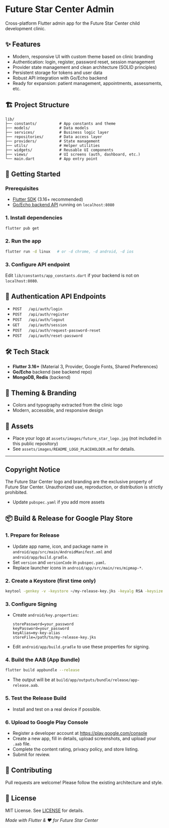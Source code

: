 # Future Star Center Admin

Cross-platform Flutter admin app for the Future Star Center child development clinic.

## ✨ Features

- Modern, responsive UI with custom theme based on clinic branding
- Authentication: login, register, password reset, session management
- Provider state management and clean architecture (SOLID principles)
- Persistent storage for tokens and user data
- Robust API integration with Go/Echo backend
- Ready for expansion: patient management, appointments, assessments, etc.

## 🏗️ Project Structure

```
lib/
├── constants/          # App constants and theme
├── models/             # Data models
├── services/           # Business logic layer
├── repositories/       # Data access layer
├── providers/          # State management
├── utils/              # Helper utilities
├── widgets/            # Reusable UI components
├── views/              # UI screens (auth, dashboard, etc.)
└── main.dart           # App entry point
```

## 🚀 Getting Started

### Prerequisites
- [Flutter SDK](https://docs.flutter.dev/get-started/install) (3.16+ recommended)
- [Go/Echo backend API](https://github.com/your-org/future-star-center-backend) running on `localhost:8080`

### 1. Install dependencies
```bash
flutter pub get
```

### 2. Run the app
```bash
flutter run -d linux   # or -d chrome, -d android, -d ios
```

### 3. Configure API endpoint
Edit `lib/constants/app_constants.dart` if your backend is not on `localhost:8080`.

## 🔐 Authentication API Endpoints

- `POST   /api/auth/login`
- `POST   /api/auth/register`
- `POST   /api/auth/logout`
- `GET    /api/auth/session`
- `POST   /api/auth/request-password-reset`
- `POST   /api/auth/reset-password`

## 🛠️ Tech Stack

- **Flutter 3.16+** (Material 3, Provider, Google Fonts, Shared Preferences)
- **Go/Echo** backend (see backend repo)
- **MongoDB, Redis** (backend)

## 🎨 Theming & Branding

- Colors and typography extracted from the clinic logo
- Modern, accessible, and responsive design

## 📁 Assets

- Place your logo at `assets/images/future_star_logo.jpg` (not included in this public repository)
- See `assets/images/README_LOGO_PLACEHOLDER.md` for details.

---

## Copyright Notice
The Future Star Center logo and branding are the exclusive property of Future Star Center. Unauthorized use, reproduction, or distribution is strictly prohibited.
- Update `pubspec.yaml` if you add more assets

## 📦 Build & Release for Google Play Store

### 1. Prepare for Release
- Update app name, icon, and package name in `android/app/src/main/AndroidManifest.xml` and `android/app/build.gradle`.
- Set `version` and `versionCode` in `pubspec.yaml`.
- Replace launcher icons in `android/app/src/main/res/mipmap-*`.

### 2. Create a Keystore (first time only)
```bash
keytool -genkey -v -keystore ~/my-release-key.jks -keyalg RSA -keysize 2048 -validity 10000 -alias my-key-alias
```

### 3. Configure Signing
- Create `android/key.properties`:
  ```
  storePassword=your_password
  keyPassword=your_password
  keyAlias=my-key-alias
  storeFile=/path/to/my-release-key.jks
  ```
- Edit `android/app/build.gradle` to use these properties for signing.

### 4. Build the AAB (App Bundle)
```bash
flutter build appbundle --release
```
- The output will be at `build/app/outputs/bundle/release/app-release.aab`.

### 5. Test the Release Build
- Install and test on a real device if possible.

### 6. Upload to Google Play Console
- Register a developer account at https://play.google.com/console
- Create a new app, fill in details, upload screenshots, and upload your `.aab` file.
- Complete the content rating, privacy policy, and store listing.
- Submit for review.

## 🤝 Contributing

Pull requests are welcome! Please follow the existing architecture and style.

## 📄 License

MIT License. See [LICENSE](../LICENSE) for details.

_Made with Flutter & ❤️ for Future Star Center_
